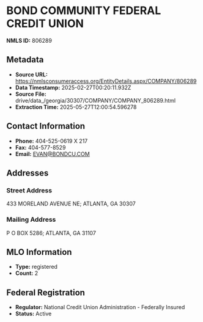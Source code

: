 # BOND COMMUNITY FEDERAL CREDIT UNION

**NMLS ID:** 806289

## Metadata
- **Source URL:** https://nmlsconsumeraccess.org/EntityDetails.aspx/COMPANY/806289
- **Data Timestamp:** 2025-02-27T00:20:11.932Z
- **Source File:** drive/data_/georgia/30307/COMPANY/COMPANY_806289.html
- **Extraction Time:** 2025-05-27T12:00:54.596278

## Contact Information
- **Phone:** 404-525-0619 X 217
- **Fax:** 404-577-8529
- **Email:** EVAN@BONDCU.COM

## Addresses
### Street Address
433 MORELAND AVENUE NE; ATLANTA, GA 30307

### Mailing Address
P O BOX 5286; ATLANTA, GA 31107

## MLO Information
- **Type:** registered
- **Count:** 2

## Federal Registration
- **Regulator:** National Credit Union Administration - Federally Insured
- **Status:** Active

